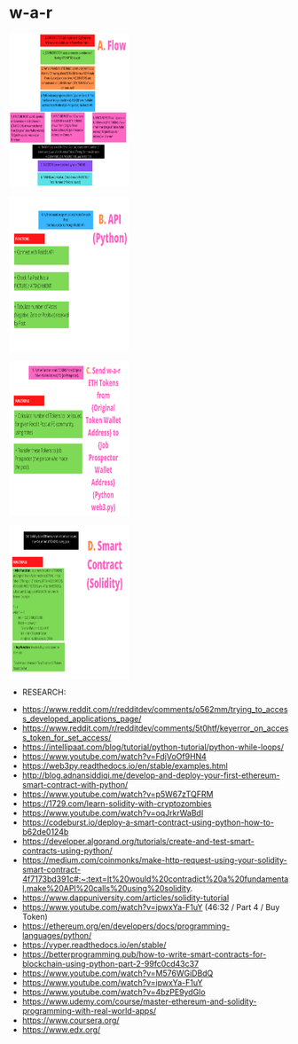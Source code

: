 # w-a-r

<img align="center" width="215" height="279" src="https://github.com/SalmanEagle/w-a-r/blob/main/1.png" alt="w-a-r tokens code flow 1">
</br></br>
<img align="center" width="215" height="279" src="https://github.com/SalmanEagle/w-a-r/blob/main/2.png" alt="w-a-r tokens code flow 2">
</br></br>
<img align="center" width="215" height="279" src="https://github.com/SalmanEagle/w-a-r/blob/main/3.png" alt="w-a-r tokens code flow 3">
</br></br>
<img align="center" width="215" height="279" src="https://github.com/SalmanEagle/w-a-r/blob/main/4.png" alt="w-a-r tokens code flow 4">

- RESEARCH:

* https://www.reddit.com/r/redditdev/comments/o562mm/trying_to_access_developed_applications_page/
* https://www.reddit.com/r/redditdev/comments/5t0htf/keyerror_on_access_token_for_set_access/
* https://intellipaat.com/blog/tutorial/python-tutorial/python-while-loops/
* https://www.youtube.com/watch?v=FdjVoOf9HN4
* https://web3py.readthedocs.io/en/stable/examples.html
* http://blog.adnansiddiqi.me/develop-and-deploy-your-first-ethereum-smart-contract-with-python/
* https://www.youtube.com/watch?v=p5W67zTQFRM
* https://1729.com/learn-solidity-with-cryptozombies
* https://www.youtube.com/watch?v=oqJrkrWaBdI
* https://codeburst.io/deploy-a-smart-contract-using-python-how-to-b62de0124b
* https://developer.algorand.org/tutorials/create-and-test-smart-contracts-using-python/
* https://medium.com/coinmonks/make-http-request-using-your-solidity-smart-contract-4f7173bd391c#:~:text=It%20would%20contradict%20a%20fundamental,make%20API%20calls%20using%20solidity.
* https://www.dappuniversity.com/articles/solidity-tutorial
* https://www.youtube.com/watch?v=ipwxYa-F1uY (46:32 / Part 4 / Buy Token)
* https://ethereum.org/en/developers/docs/programming-languages/python/
* https://vyper.readthedocs.io/en/stable/
* https://betterprogramming.pub/how-to-write-smart-contracts-for-blockchain-using-python-part-2-99fc0cd43c37
* https://www.youtube.com/watch?v=M576WGiDBdQ
* https://www.youtube.com/watch?v=ipwxYa-F1uY
* https://www.youtube.com/watch?v=4bzPE9ydGlo
* https://www.udemy.com/course/master-ethereum-and-solidity-programming-with-real-world-apps/
* https://www.coursera.org/
* https://www.edx.org/
